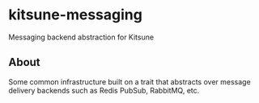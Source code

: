 # kitsune-messaging

Messaging backend abstraction for Kitsune

## About 

Some common infrastructure built on a trait that abstracts over message delivery backends such as Redis PubSub, RabbitMQ, etc.
